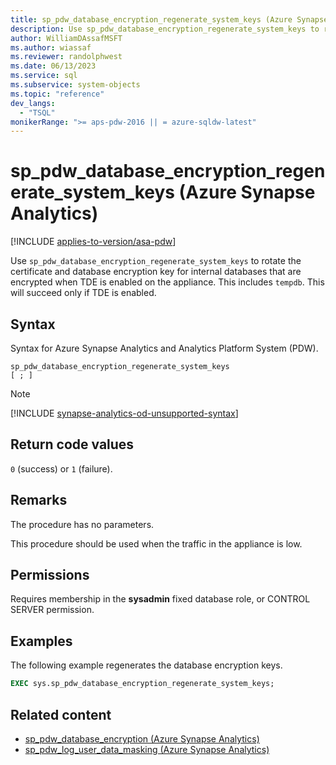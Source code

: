 ```yaml
---
title: sp_pdw_database_encryption_regenerate_system_keys (Azure Synapse Analytics)
description: Use sp_pdw_database_encryption_regenerate_system_keys to rotate the certificate and database encryption key for internal databases that are encrypted when TDE is enabled on the appliance.
author: WilliamDAssafMSFT
ms.author: wiassaf
ms.reviewer: randolphwest
ms.date: 06/13/2023
ms.service: sql
ms.subservice: system-objects
ms.topic: "reference"
dev_langs:
  - "TSQL"
monikerRange: ">= aps-pdw-2016 || = azure-sqldw-latest"
---
```

# sp_pdw_database_encryption_regenerate_system_keys (Azure Synapse Analytics)

[!INCLUDE [applies-to-version/asa-pdw](../../includes/applies-to-version/asa-pdw.md)]

Use `sp_pdw_database_encryption_regenerate_system_keys` to rotate the certificate and database encryption key for internal databases that are encrypted when TDE is enabled on the appliance. This includes `tempdb`. This will succeed only if TDE is enabled.

## Syntax

Syntax for Azure Synapse Analytics and Analytics Platform System (PDW).

```syntaxsql
sp_pdw_database_encryption_regenerate_system_keys
[ ; ]
```

> [!NOTE]
> [!INCLUDE [synapse-analytics-od-unsupported-syntax](../../includes/synapse-analytics-od-unsupported-syntax.md)]

## Return code values

`0` (success) or `1` (failure).

## Remarks

The procedure has no parameters.

This procedure should be used when the traffic in the appliance is low.

## Permissions

Requires membership in the **sysadmin** fixed database role, or CONTROL SERVER permission.

## Examples

The following example regenerates the database encryption keys.

```sql
EXEC sys.sp_pdw_database_encryption_regenerate_system_keys;
```

## Related content

- [sp_pdw_database_encryption (Azure Synapse Analytics)](sp-pdw-database-encryption-sql-data-warehouse.md)
- [sp_pdw_log_user_data_masking (Azure Synapse Analytics)](sp-pdw-log-user-data-masking-sql-data-warehouse.md)
